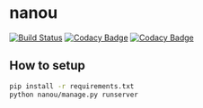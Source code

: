 # nanou
[![Build Status](https://travis-ci.org/openHPI/nanou-server.svg?branch=master)](https://travis-ci.org/openHPI/nanou-server)
[![Codacy Badge](https://api.codacy.com/project/badge/Grade/64e0bb9894e0467585a8b3aaecd1d758)](https://www.codacy.com/app/mathebox/nanou-server?utm_source=github.com&amp;utm_medium=referral&amp;utm_content=openHPI/nanou-server&amp;utm_campaign=Badge_Grade)
[![Codacy Badge](https://api.codacy.com/project/badge/Coverage/64e0bb9894e0467585a8b3aaecd1d758)](https://www.codacy.com/app/mathebox/nanou-server?utm_source=github.com&amp;utm_medium=referral&amp;utm_content=openHPI/nanou-server&amp;utm_campaign=Badge_Coverage)


## How to setup
```bash
pip install -r requirements.txt
python nanou/manage.py runserver
```
